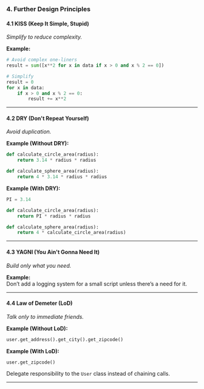 
### 4. **Further Design Principles**

#### **4.1 KISS (Keep It Simple, Stupid)**
*Simplify to reduce complexity.*

**Example:**
```python
# Avoid complex one-liners
result = sum([x**2 for x in data if x > 0 and x % 2 == 0])

# Simplify
result = 0
for x in data:
    if x > 0 and x % 2 == 0:
        result += x**2
```

---

#### **4.2 DRY (Don't Repeat Yourself)**
*Avoid duplication.*

**Example (Without DRY):**
```python
def calculate_circle_area(radius):
    return 3.14 * radius * radius

def calculate_sphere_area(radius):
    return 4 * 3.14 * radius * radius
```
**Example (With DRY):**
```python
PI = 3.14

def calculate_circle_area(radius):
    return PI * radius * radius

def calculate_sphere_area(radius):
    return 4 * calculate_circle_area(radius)
```

---

#### **4.3 YAGNI (You Ain't Gonna Need It)**
*Build only what you need.*

**Example:**  
Don’t add a logging system for a small script unless there’s a need for it.

---

#### **4.4 Law of Demeter (LoD)**
*Talk only to immediate friends.*

**Example (Without LoD):**
```python
user.get_address().get_city().get_zipcode()
```
**Example (With LoD):**
```python
user.get_zipcode()
```
Delegate responsibility to the `User` class instead of chaining calls.

---
